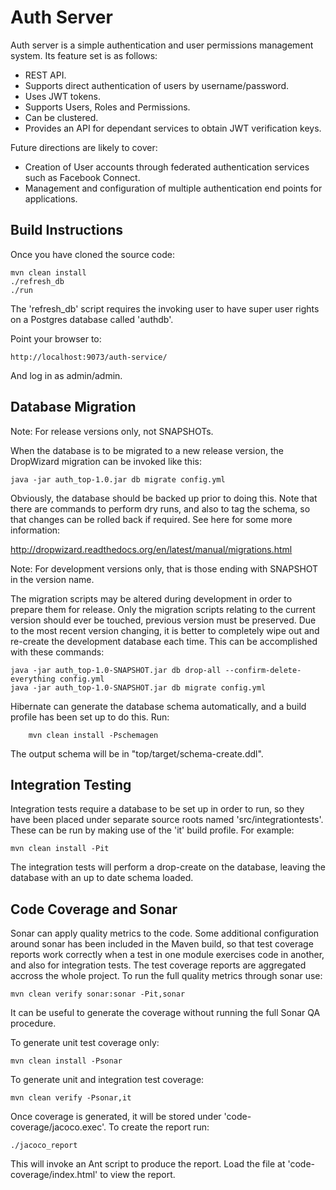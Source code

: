 Auth Server
===========

Auth server is a simple authentication and user permissions management system.
Its feature set is as follows:

* REST API.
* Supports direct authentication of users by username/password.
* Uses JWT tokens.
* Supports Users, Roles and Permissions.
* Can be clustered.
* Provides an API for dependant services to obtain JWT verification keys.

Future directions are likely to cover:

* Creation of User accounts through federated authentication services such as Facebook Connect.
* Management and configuration of multiple authentication end points for applications.

Build Instructions
------------------

Once you have cloned the source code:

    mvn clean install
    ./refresh_db
    ./run

The 'refresh_db' script requires the invoking user to have super user rights on a Postgres database called 'authdb'.    

Point your browser to:

    http://localhost:9073/auth-service/

And log in as admin/admin.


Database Migration
------------------

Note: For release versions only, not SNAPSHOTs.

When the database is to be migrated to a new release version, the DropWizard migration can be invoked like this:

    java -jar auth_top-1.0.jar db migrate config.yml

Obviously, the database should be backed up prior to doing this. Note that there are commands to perform dry runs, and also to tag the schema, so that changes can be rolled back if required. See here for some more information:

http://dropwizard.readthedocs.org/en/latest/manual/migrations.html


Note: For development versions only, that is those ending with SNAPSHOT in the version name.

The migration scripts may be altered during development in order to prepare them for release. Only the migration scripts relating to the current version should ever be touched, previous version must be preserved. Due to the most recent version changing, it is better to completely wipe out and re-create the development database each time. This can be accomplished with these commands:

    java -jar auth_top-1.0-SNAPSHOT.jar db drop-all --confirm-delete-everything config.yml
    java -jar auth_top-1.0-SNAPSHOT.jar db migrate config.yml

Hibernate can generate the database schema automatically, and a build profile has been set up to do this. Run:

        mvn clean install -Pschemagen

The output schema will be in "top/target/schema-create.ddl".


Integration Testing
-------------------

Integration tests require a database to be set up in order to run, so they have been placed under separate source roots named 'src/integrationtests'. These can be run by making use of the 'it' build profile. For example:

    mvn clean install -Pit

The integration tests will perform a drop-create on the database, leaving the database with an up to date schema loaded.


Code Coverage and Sonar
-----------------------

Sonar can apply quality metrics to the code. Some additional configuration around sonar has been included in the Maven build, so that test coverage reports work correctly when a test in one module exercises code in another, and also for integration tests. The test coverage reports are aggregated accross the whole project. To run the full quality metrics through sonar use:

    mvn clean verify sonar:sonar -Pit,sonar


It can be useful to generate the coverage without running the full Sonar QA procedure.

To generate unit test coverage only:

    mvn clean install -Psonar

To generate unit and integration test coverage:

    mvn clean verify -Psonar,it

Once coverage is generated, it will be stored under 'code-coverage/jacoco.exec'. To create the report run:

    ./jacoco_report

This will invoke an Ant script to produce the report. Load the file at 'code-coverage/index.html' to view the report.
